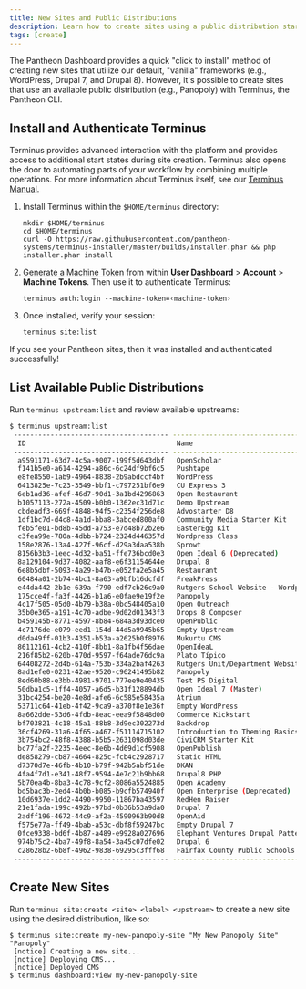 ```yaml
---
title: New Sites and Public Distributions
description: Learn how to create sites using a public distribution start state.
tags: [create]
---
```

The Pantheon Dashboard provides a quick "click to install" method of creating new sites that utilize our default, "vanilla" frameworks (e.g., WordPress, Drupal 7, and Drupal 8). However, it's possible to create sites that use an available public distribution (e.g., Panopoly) with Terminus, the Pantheon CLI.

## Install and Authenticate Terminus
Terminus provides advanced interaction with the platform and provides access to additional start states during site creation. Terminus also opens the door to automating parts of your workflow by combining multiple operations. For more information about Terminus itself, see our [Terminus Manual](/docs/terminus).

1.  Install Terminus within the `$HOME/terminus` directory:

        mkdir $HOME/terminus
        cd $HOME/terminus
        curl -O https://raw.githubusercontent.com/pantheon-systems/terminus-installer/master/builds/installer.phar && php installer.phar install

2.  [Generate a Machine Token](https://dashboard.pantheon.io/login?destination=%2Fuser#account/tokens/create/terminus/) from within **User Dashboard** > **Account** > **Machine Tokens**. Then use it to authenticate Terminus:

        terminus auth:login --machine-token=‹machine-token›

3.  Once installed, verify your session:

        terminus site:list

If you see your Pantheon sites, then it was installed and authenticated successfully!

## List Available Public Distributions
Run `terminus upstream:list` and review available upstreams:

```bash
$ terminus upstream:list
 -------------------------------------- --------------------------------------------- -------- -----------
  ID                                     Name                                          Type     Framework
 -------------------------------------- --------------------------------------------- -------- -----------
  a9591171-63d7-4c5a-9007-199f5d643dbf   OpenScholar                                   custom   drupal
  f141b5e0-a614-4294-a86c-6c24df9bf6c5   Pushtape                                      custom   drupal
  e8fe8550-1ab9-4964-8838-2b9abdccf4bf   WordPress                                     custom   wordpress
  6413825e-7c23-3549-bbf1-c797251bf6e9   CU Express 3                                  custom   drupal8
  6eb1ad36-afef-46d7-90d1-3a1bd4296863   Open Restaurant                               custom   drupal
  b1057113-272a-4509-b0b0-1362ec31d71c   Demo Upstream                                 custom   drupal
  cbdeadf3-669f-4848-94f5-c2354f256de8   Advostarter D8                                custom   drupal8
  1df1bc7d-d4c8-4a1d-bba8-3abced800af0   Community Media Starter Kit                   custom   drupal
  feb5fe01-bd8b-45dd-a753-e7d48b72b2e6   EasterEgg Kit                                 custom   drupal8
  c3fea99e-780a-4dbb-b724-2324d446357d   Wordpress Class                               custom   wordpress
  158e2876-13a4-427f-96cf-d29a3daa538b   Sprowt                                        custom   drupal
  8156b3b3-1eec-4d32-ba51-ffe736bcd0e3   Open Ideal 6 (Deprecated)                     custom   drupal
  8a129104-9d37-4082-aaf8-e6f31154644e   Drupal 8                                      custom   drupal8
  6e8b5dbf-5093-4a29-b47b-e052fa2e5a45   Restaurant                                    custom   drupal
  60484a01-2b74-4bc1-8a63-a9bfb16dcfdf   FreakPress                                    custom   wordpress
  e44da442-2b1e-639a-f790-edf7cb26c9a0   Rutgers School Website - Wordpress            custom   wordpress
  175cce4f-fa3f-4426-b1a6-e0fae9e19f2e   Panopoly                                      custom   drupal
  4c17f505-05d0-4b79-b38a-0bc548405a10   Open Outreach                                 custom   drupal
  35b0e365-a191-4c70-adbe-9d02d01343f3   Drops 8 Composer                              custom   drupal8
  b459145b-8771-4597-8b84-684a3d93dce0   OpenPublic                                    custom   drupal
  4c7176de-e079-eed1-154d-44d5a9945b65   Empty Upstream                                custom   drupal8
  d0da49ff-01b3-4351-b53a-a2625b0f8976   Mukurtu CMS                                   custom   drupal
  86112161-4cb2-410f-8bb1-8a1fb4f56dae   OpenIdeaL                                     custom   drupal
  216f85b2-620b-470d-9597-f64ade76dc9a   Plato Típico                                  custom   drupal
  64408272-2d4b-614a-753b-334a2baf4263   Rutgers Unit/Department Website - Wordpress   custom   wordpress
  8ad1efe0-0231-42ae-9520-c96241495b82   Panopoly                                      custom   drupal
  8ed60b88-e3bb-4981-9701-777ee9e40435   Test PS Digital                               custom   wordpress
  50dba1c5-1ff4-4057-a6d5-b31f128894db   Open Ideal 7 (Master)                         custom   drupal
  31bc4254-be20-4e8d-afe6-6c585e58435a   Atrium                                        custom   drupal
  53711c64-41eb-4f42-9ca9-a370f8e1e36f   Empty WordPress                               custom   wordpress
  8a662dde-53d6-4fdb-8eac-eea9f5848d00   Commerce Kickstart                            custom   drupal
  bf703821-4c18-45a1-88b8-3d9ec302273d   Backdrop                                      custom   backdrop
  36cf4269-31a6-4f65-a467-f51114715102   Introduction to Theming Basics for Drupal 7   custom   drupal
  3b754bc2-48f8-4388-b5b5-2631098d03de   CiviCRM Starter Kit                           custom   drupal
  bc77fa2f-2235-4eec-8e6b-4d69d1cf5908   OpenPublish                                   custom   drupal
  de858279-cb87-4664-825c-fcb4c2928717   Static HTML                                   custom   unknown
  d7370d7e-46fb-4b10-b79f-942b5abf51de   DKAN                                          custom   drupal
  4fa4f7d1-e341-48f7-9594-4e7c21b9bb68   Drupal8 PHP                                   custom   drupal8
  5b70ea4b-8ba3-4c78-9cf2-8086a5524885   Open Academy                                  custom   drupal
  bd5bac3b-2ed4-4b0b-b085-b9cfb574940f   Open Enterprise (Deprecated)                  custom   drupal
  10d6937e-1dd2-4490-9950-11867ba43597   RedHen Raiser                                 custom   drupal
  21e1fada-199c-492b-97bd-0b36b53a9da0   Drupal 7                                      custom   drupal
  2adff196-4672-44c9-af2a-4590963b90d8   OpenAid                                       custom   drupal
  f575e77a-ff49-4bab-a53c-dbf8f59247bc   Empty Drupal 7                                custom   drupal
  0fce9338-bd6f-4b87-a489-e9928a027696   Elephant Ventures Drupal Patterns             custom   drupal
  974b75c2-4ba7-49f8-8a54-3a45c07dfe02   Drupal 6                                      custom   drupal
  c28628b2-6b8f-4962-9838-69295c3fff68   Fairfax County Public Schools                 custom   drupal8
 -------------------------------------- --------------------------------------------- -------- -----------
 ```

## Create New Sites
Run `terminus site:create <site> <label> <upstream>` to create a new site using the desired distribution, like so:

```
$ terminus site:create my-new-panopoly-site "My New Panopoly Site" "Panopoly"
 [notice] Creating a new site...
 [notice] Deploying CMS...
 [notice] Deployed CMS
$ terminus dashboard:view my-new-panopoly-site
 ```
